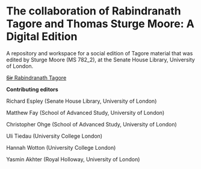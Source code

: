 # The collaboration of Rabindranath Tagore and Thomas Sturge Moore: A Digital Edition

A repository and workspace for a social edition of Tagore material that was edited by Sturge Moore (MS 782_2), at the Senate House Library, University of London.

[~~Sir~~ Rabindranath Tagore](tagore.jpg)

**Contributing editors**

Richard Espley (Senate House Library, University of London)

Matthew Fay (School of Advanced Study, University of London)

Christopher Ohge (School of Advanced Study, University of London)

Uli Tiedau (University College London)

Hannah Wotton (University College London)

Yasmin Akhter (Royal Holloway, University of London)
